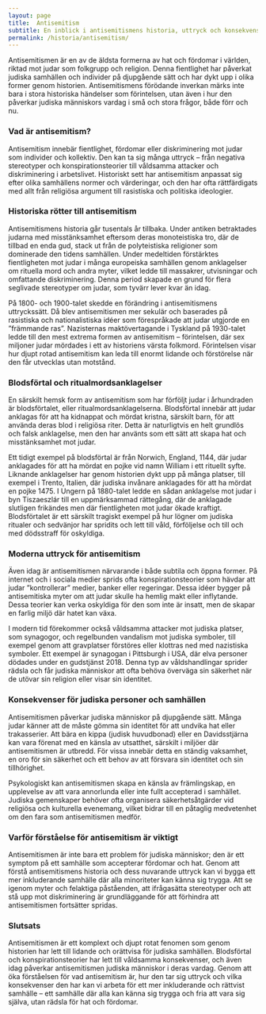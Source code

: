 ```yaml
---
layout: page
title:  Antisemitism
subtitle: En inblick i antisemitismens historia, uttryck och konsekvenser för det judiska folket
permalink: /historia/antisemitism/
---
```


Antisemitismen är en av de äldsta formerna av hat och fördomar i världen, riktad mot judar som folkgrupp och religion. Denna fientlighet har påverkat judiska samhällen och individer på djupgående sätt och har dykt upp i olika former genom historien. Antisemitismens förödande inverkan märks inte bara i stora historiska händelser som förintelsen, utan även i hur den påverkar judiska människors vardag i små och stora frågor, både förr och nu.

### Vad är antisemitism?

Antisemitism innebär fientlighet, fördomar eller diskriminering mot judar som individer och kollektiv. Den kan ta sig många uttryck – från negativa stereotyper och konspirationsteorier till våldsamma attacker och diskriminering i arbetslivet. Historiskt sett har antisemitism anpassat sig efter olika samhällens normer och värderingar, och den har ofta rättfärdigats med allt från religiösa argument till rasistiska och politiska ideologier.

### Historiska rötter till antisemitism

Antisemitismens historia går tusentals år tillbaka. Under antiken betraktades judarna med misstänksamhet eftersom deras monoteistiska tro, där de tillbad en enda gud, stack ut från de polyteistiska religioner som dominerade den tidens samhällen. Under medeltiden förstärktes fientligheten mot judar i många europeiska samhällen genom anklagelser om rituella mord och andra myter, vilket ledde till massakrer, utvisningar och omfattande diskriminering. Denna period skapade en grund för flera seglivade stereotyper om judar, som tyvärr lever kvar än idag.

På 1800- och 1900-talet skedde en förändring i antisemitismens uttryckssätt. Då blev antisemitismen mer sekulär och baserades på rasistiska och nationalistiska idéer som förespråkade att judar utgjorde en ”främmande ras”. Nazisternas maktövertagande i Tyskland på 1930-talet ledde till den mest extrema formen av antisemitism – förintelsen, där sex miljoner judar mördades i ett av historiens värsta folkmord. Förintelsen visar hur djupt rotad antisemitism kan leda till enormt lidande och förstörelse när den får utvecklas utan motstånd.

### Blodsförtal och ritualmordsanklagelser

En särskilt hemsk form av antisemitism som har förföljt judar i århundraden är blodsförtalet, eller ritualmordsanklagelserna. Blodsförtal innebär att judar anklagas för att ha kidnappat och mördat kristna, särskilt barn, för att använda deras blod i religiösa riter. Detta är naturligtvis en helt grundlös och falsk anklagelse, men den har använts som ett sätt att skapa hat och misstänksamhet mot judar.

Ett tidigt exempel på blodsförtal är från Norwich, England, 1144, där judar anklagades för att ha mördat en pojke vid namn William i ett rituellt syfte. Liknande anklagelser har genom historien dykt upp på många platser, till exempel i Trento, Italien, där judiska invånare anklagades för att ha mördat en pojke 1475. I Ungern på 1880-talet ledde en sådan anklagelse mot judar i byn Tiszaeszlár till en uppmärksammad rättegång, där de anklagade slutligen frikändes men där fientligheten mot judar ökade kraftigt. Blodsförtalet är ett särskilt tragiskt exempel på hur lögner om judiska ritualer och sedvänjor har spridits och lett till våld, förföljelse och till och med dödsstraff för oskyldiga.

### Moderna uttryck för antisemitism

Även idag är antisemitismen närvarande i både subtila och öppna former. På internet och i sociala medier sprids ofta konspirationsteorier som hävdar att judar ”kontrollerar” medier, banker eller regeringar. Dessa idéer bygger på antisemitiska myter om att judar skulle ha hemlig makt eller inflytande. Dessa teorier kan verka oskyldiga för den som inte är insatt, men de skapar en farlig miljö där hatet kan växa.

I modern tid förekommer också våldsamma attacker mot judiska platser, som synagogor, och regelbunden vandalism mot judiska symboler, till exempel genom att gravplatser förstöres eller klottras ned med nazistiska symboler. Ett exempel är synagogan i Pittsburgh i USA, där elva personer dödades under en gudstjänst 2018. Denna typ av våldshandlingar sprider rädsla och får judiska människor att ofta behöva överväga sin säkerhet när de utövar sin religion eller visar sin identitet.

### Konsekvenser för judiska personer och samhällen

Antisemitismen påverkar judiska människor på djupgående sätt. Många judar känner att de måste gömma sin identitet för att undvika hat eller trakasserier. Att bära en kippa (judisk huvudbonad) eller en Davidsstjärna kan vara förenat med en känsla av utsatthet, särskilt i miljöer där antisemitismen är utbredd. För vissa innebär detta en ständig vaksamhet, en oro för sin säkerhet och ett behov av att försvara sin identitet och sin tillhörighet.

Psykologiskt kan antisemitismen skapa en känsla av främlingskap, en upplevelse av att vara annorlunda eller inte fullt accepterad i samhället. Judiska gemenskaper behöver ofta organisera säkerhetsåtgärder vid religiösa och kulturella evenemang, vilket bidrar till en påtaglig medvetenhet om den fara som antisemitismen medför.

### Varför förståelse för antisemitism är viktigt

Antisemitismen är inte bara ett problem för judiska människor; den är ett symptom på ett samhälle som accepterar fördomar och hat. Genom att förstå antisemitismens historia och dess nuvarande uttryck kan vi bygga ett mer inkluderande samhälle där alla minoriteter kan känna sig trygga. Att se igenom myter och felaktiga påståenden, att ifrågasätta stereotyper och att stå upp mot diskriminering är grundläggande för att förhindra att antisemitismen fortsätter spridas.

### Slutsats

Antisemitismen är ett komplext och djupt rotat fenomen som genom historien har lett till lidande och orättvisa för judiska samhällen. Blodsförtal och konspirationsteorier har lett till våldsamma konsekvenser, och även idag påverkar antisemitismen judiska människor i deras vardag. Genom att öka förståelsen för vad antisemitism är, hur den tar sig uttryck och vilka konsekvenser den har kan vi arbeta för ett mer inkluderande och rättvist samhälle – ett samhälle där alla kan känna sig trygga och fria att vara sig själva, utan rädsla för hat och fördomar.